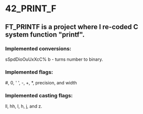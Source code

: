 # 42_PRINT_F

## FT_PRINTF is a project where I re-coded C system function "printf". 

### Implemented conversions:  

  sSpdDioOuUxXcC%
  b - turns number to binary.

### Implemented flags: 

  #, 0, ' ', -, +, *, precision, and width

### Implemented casting flags: 

  ll, hh, l, h, j, and z.

